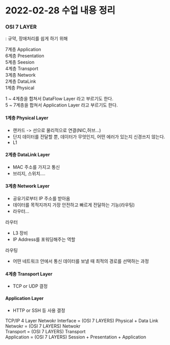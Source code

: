 # 2022-02-28 수업 내용 정리

### OSI 7 LAYER
: 규약, 장애처리를 쉽게 하기 위해 

7계층  Application  
6계층  Presentation  
5계층  Seesion  
4계층  Transport  
3계층  Network  
2계층  DataLink  
1계층  Physical  


1 ~ 4계층을 합쳐서 DataFlow Layer 라고 부르기도 한다.  
5 ~ 7계층을 합쳐서 Application Layer 라고 부르기도 한다.   

#### 1계층 Physical Layer  
- 랜카드 -> 선으로 물리적으로 연결(NIC,허브...)
- 단지 데이터를 전달할 뿐, 데이터가 무엇인지, 어떤 에러가 있는지 신경쓰지 않는다.
- L1

#### 2계층 DataLink Layer
- MAC 주소를 가지고 통신
- 브리지, 스위치....

#### 3계층 Network Layer
- 공유기로부터 IP 주소를 받아옴
- 데이터를 목적지까지 가장 안전하고 빠르게 전달하는 기능(라우팅)
- 라우터...

라우터
- L3 장비
- IP Address를 포워딩해주는 역할

라우팅
- 어떤 네트워크 안에서 통신 데이터를 보낼 때 최적의 경로를 선택하는 과정

#### 4계층 Transport Layer
- TCP or UDP 결정

#### Application Layer
- HTTP or SSH 등 사용 결정

TCP/IP 4 Layer
Netwokr Interface = (OSI 7 LAYERS) Physical + Data Link  
Netwokr = (OSI 7 LAYERS) Netwokr  
Transport = (OSI 7 LAYERS) Transport  
Application = (OSI 7 LAYERS) Session + Presentation + Application



